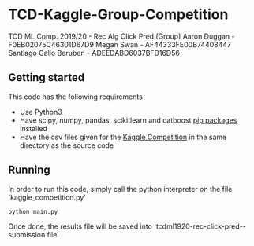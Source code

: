 # TCD-Kaggle-Group-Competition

TCD ML Comp. 2019/20 - Rec Alg Click Pred (Group)
Aaron Duggan - F0EB02075C46301D67D9
Megan Swan - AF44333FE00B74408447
Santiago Gallo Beruben - ADEEDABD6037BFD16D56

## Getting started
This code has the following requirements
* Use Python3
* Have scipy, numpy, pandas, scikitlearn and catboost [pip packages](https://pypi.org/) installed
* Have the csv files given for the [Kaggle Competition](https://www.kaggle.com/c/tcd-ml-comp-201920-rec-alg-click-pred-group/overview/) in the same directory as the source code

## Running
In order to run this code, simply call the python interpreter on the file 'kaggle_competition.py'
```
python main.py 
```
Once done, the results file will be saved into 'tcdml1920-rec-click-pred--submission file'


